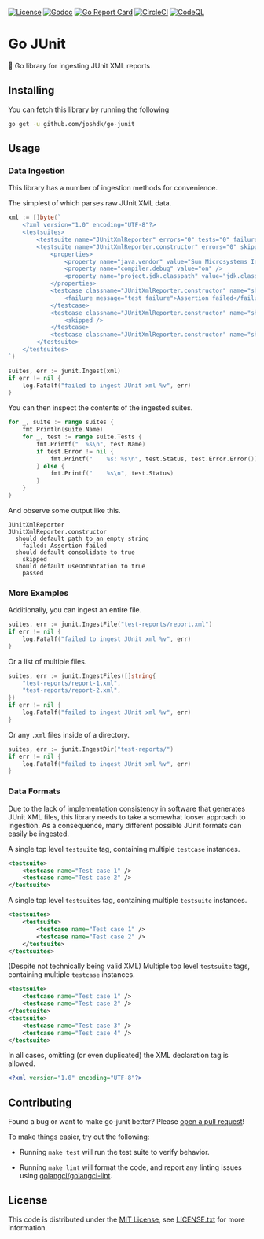 [![License][license-badge]][license-link]
[![Godoc][godoc-badge]][godoc-link]
[![Go Report Card][go-report-badge]][go-report-link]
[![CircleCI][circleci-badge]][circleci-link]
[![CodeQL](https://github.com/mengdaming/go-junit/actions/workflows/codeql-analysis.yml/badge.svg)](https://github.com/mengdaming/go-junit/actions/workflows/codeql-analysis.yml)

# Go JUnit

🐜 Go library for ingesting JUnit XML reports

## Installing

You can fetch this library by running the following

```bash
go get -u github.com/joshdk/go-junit
```

## Usage

### Data Ingestion

This library has a number of ingestion methods for convenience.

The simplest of which parses raw JUnit XML data.

```go
xml := []byte(`
    <?xml version="1.0" encoding="UTF-8"?>
    <testsuites>
        <testsuite name="JUnitXmlReporter" errors="0" tests="0" failures="0" time="0" timestamp="2013-05-24T10:23:58" />
        <testsuite name="JUnitXmlReporter.constructor" errors="0" skipped="1" tests="3" failures="1" time="0.006" timestamp="2013-05-24T10:23:58">
            <properties>
                <property name="java.vendor" value="Sun Microsystems Inc." />
                <property name="compiler.debug" value="on" />
                <property name="project.jdk.classpath" value="jdk.classpath.1.6" />
            </properties>
            <testcase classname="JUnitXmlReporter.constructor" name="should default path to an empty string" time="0.006">
                <failure message="test failure">Assertion failed</failure>
            </testcase>
            <testcase classname="JUnitXmlReporter.constructor" name="should default consolidate to true" time="0">
                <skipped />
            </testcase>
            <testcase classname="JUnitXmlReporter.constructor" name="should default useDotNotation to true" time="0" />
        </testsuite>
    </testsuites>
`)

suites, err := junit.Ingest(xml)
if err != nil {
    log.Fatalf("failed to ingest JUnit xml %v", err)
}
```

You can then inspect the contents of the ingested suites.

```go
for _, suite := range suites {
    fmt.Println(suite.Name)
    for _, test := range suite.Tests {
        fmt.Printf("  %s\n", test.Name)
        if test.Error != nil {
            fmt.Printf("    %s: %s\n", test.Status, test.Error.Error())
        } else {
            fmt.Printf("    %s\n", test.Status)
        }
    }
}
```

And observe some output like this.

```
JUnitXmlReporter
JUnitXmlReporter.constructor
  should default path to an empty string
    failed: Assertion failed
  should default consolidate to true
    skipped
  should default useDotNotation to true
    passed
```

### More Examples

Additionally, you can ingest an entire file.

```go
suites, err := junit.IngestFile("test-reports/report.xml")
if err != nil {
    log.Fatalf("failed to ingest JUnit xml %v", err)
}
```

Or a list of multiple files.

```go
suites, err := junit.IngestFiles([]string{
    "test-reports/report-1.xml",
    "test-reports/report-2.xml",
})
if err != nil {
    log.Fatalf("failed to ingest JUnit xml %v", err)
}
```

Or any `.xml` files inside of a directory.

```go
suites, err := junit.IngestDir("test-reports/")
if err != nil {
    log.Fatalf("failed to ingest JUnit xml %v", err)
}
```

### Data Formats

Due to the lack of implementation consistency in software that generates JUnit XML files, this library needs to take a somewhat looser approach to ingestion. As a consequence, many different possible JUnit formats can easily be ingested.

A single top level `testsuite` tag, containing multiple `testcase` instances.

```xml
<testsuite>
    <testcase name="Test case 1" />
    <testcase name="Test case 2" />
</testsuite>
```

A single top level `testsuites` tag, containing multiple `testsuite` instances.

```xml
<testsuites>
    <testsuite>
        <testcase name="Test case 1" />
        <testcase name="Test case 2" />
    </testsuite>
</testsuites>
```

(Despite not technically being valid XML) Multiple top level `testsuite` tags, containing multiple `testcase` instances.

```xml
<testsuite>
    <testcase name="Test case 1" />
    <testcase name="Test case 2" />
</testsuite>
<testsuite>
    <testcase name="Test case 3" />
    <testcase name="Test case 4" />
</testsuite>
```

In all cases, omitting (or even duplicated) the XML declaration tag is allowed.

```xml
<?xml version="1.0" encoding="UTF-8"?>
```

## Contributing

Found a bug or want to make go-junit better? Please [open a pull request](https://github.com/joshdk/go-junit/compare)!

To make things easier, try out the following:

- Running `make test` will run the test suite to verify behavior.

- Running `make lint` will format the code, and report any linting issues using [golangci/golangci-lint](https://github.com/golangci/golangci-lint).

## License

This code is distributed under the [MIT License][license-link], see [LICENSE.txt][license-file] for more information.

[circleci-badge]:   https://circleci.com/gh/joshdk/go-junit.svg?&style=shield
[circleci-link]:    https://circleci.com/gh/joshdk/go-junit/tree/master
[go-report-badge]:  https://goreportcard.com/badge/github.com/joshdk/go-junit
[go-report-link]:   https://goreportcard.com/report/github.com/joshdk/go-junit
[godoc-badge]:      https://godoc.org/github.com/joshdk/go-junit?status.svg
[godoc-link]:       https://godoc.org/github.com/joshdk/go-junit
[license-badge]:    https://img.shields.io/badge/license-MIT-green.svg
[license-file]:     https://github.com/joshdk/go-junit/blob/master/LICENSE.txt
[license-link]:     https://opensource.org/licenses/MIT
